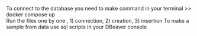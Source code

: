 To connect to the database you need to make command in your terminal >> docker compose up  
Run the files one by one , 1) connection, 2) creation, 3) insertion
To make a sample from data use sql scripts in your DBeaver console 
